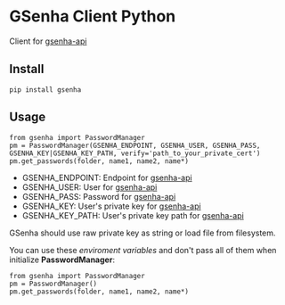 # GSenha Client Python

Client for [gsenha-api](https://github.com/globocom/gsenha-api)

## Install

    pip install gsenha

## Usage

    from gsenha import PasswordManager
    pm = PasswordManager(GSENHA_ENDPOINT, GSENHA_USER, GSENHA_PASS, GSENHA_KEY|GSENHA_KEY_PATH, verify='path_to_your_private_cert')
    pm.get_passwords(folder, name1, name2, name*)

* GSENHA_ENDPOINT: Endpoint for [gsenha-api](https://github.com/globocom/gsenha-api)
* GSENHA_USER: User for [gsenha-api](https://github.com/globocom/gsenha-api)
* GSENHA_PASS: Password for [gsenha-api](https://github.com/globocom/gsenha-api)
* GSENHA_KEY: User's private key for [gsenha-api](https://github.com/globocom/gsenha-api)
* GSENHA\_KEY\_PATH: User's private key path for [gsenha-api](https://github.com/globocom/gsenha-api)

GSenha should use raw private key as string or load file from filesystem.

You can use these *enviroment variables* and don't pass all of them when initialize **PasswordManager**:

    from gsenha import PasswordManager
    pm = PasswordManager()
    pm.get_passwords(folder, name1, name2, name*)
    